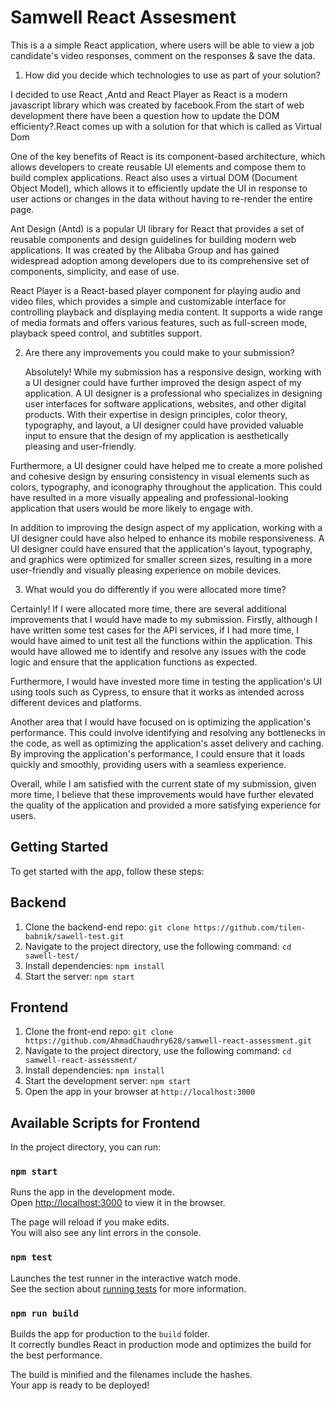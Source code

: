 # Samwell React Assesment

This is a a simple React application, where users will be able to view a job candidate's video responses, comment on the responses & save the data.

1. How did you decide which technologies to use as part of your solution?

I decided to use React ,Antd and React Player as React is a modern javascript library which was created by facebook.From the start of web development there have been a question how to update the DOM efficienty?.React comes up with a solution for that which is called as Virtual Dom

One of the key benefits of React is its component-based architecture, which allows developers to create reusable UI elements and compose them to build complex applications. React also uses a virtual DOM (Document Object Model), which allows it to efficiently update the UI in response to user actions or changes in the data without having to re-render the entire page.

Ant Design (Antd) is a popular UI library for React that provides a set of reusable components and design guidelines for building modern web applications. It was created by the Alibaba Group and has gained widespread adoption among developers due to its comprehensive set of components, simplicity, and ease of use.

React Player is a React-based player component for playing audio and video files, which provides a simple and customizable interface for controlling playback and displaying media content. It supports a wide range of media formats and offers various features, such as full-screen mode, playback speed control, and subtitles support.

2. Are there any improvements you could make to your submission?
   
   Absolutely! While my submission has a responsive design, working with a UI designer could have further improved the design aspect of my application. A UI designer is a professional who specializes in designing user interfaces for software applications, websites, and other digital products. With their expertise in design principles, color theory, typography, and layout, a UI designer could have provided valuable input to ensure that the design of my application is aesthetically pleasing and user-friendly.

Furthermore, a UI designer could have helped me to create a more polished and cohesive design by ensuring consistency in visual elements such as colors, typography, and iconography throughout the application. This could have resulted in a more visually appealing and professional-looking application that users would be more likely to engage with.

In addition to improving the design aspect of my application, working with a UI designer could have also helped to enhance its mobile responsiveness. A UI designer could have ensured that the application's layout, typography, and graphics were optimized for smaller screen sizes, resulting in a more user-friendly and visually pleasing experience on mobile devices.

3. What would you do differently if you were allocated more time?

Certainly! If I were allocated more time, there are several additional improvements that I would have made to my submission. Firstly, although I have written some test cases for the API services, if I had more time, I would have aimed to unit test all the functions within the application. This would have allowed me to identify and resolve any issues with the code logic and ensure that the application functions as expected.

Furthermore, I would have invested more time in testing the application's UI using tools such as Cypress, to ensure that it works as intended across different devices and platforms.

Another area that I would have focused on is optimizing the application's performance. This could involve identifying and resolving any bottlenecks in the code, as well as optimizing the application's asset delivery and caching. By improving the application's performance, I could ensure that it loads quickly and smoothly, providing users with a seamless experience.

Overall, while I am satisfied with the current state of my submission, given more time, I believe that these improvements would have further elevated the quality of the application and provided a more satisfying experience for users.

## Getting Started

To get started with the app, follow these steps:

## Backend

1. Clone the backend-end repo: `git clone https://github.com/tilen-babnik/sawell-test.git`
2. Navigate to the project directory, use the following command:
   `cd sawell-test/`
3. Install dependencies: `npm install`
4. Start the server: `npm start`

## Frontend

1. Clone the front-end repo: `git clone https://github.com/AhmadChaudhry628/samwell-react-assessment.git`
2. Navigate to the project directory, use the following command:
   `cd samwell-react-assessment/`
3. Install dependencies: `npm install`
4. Start the development server: `npm start`
5. Open the app in your browser at `http://localhost:3000`

## Available Scripts for Frontend

In the project directory, you can run:

### `npm start`

Runs the app in the development mode.\
Open [http://localhost:3000](http://localhost:3000) to view it in the browser.

The page will reload if you make edits.\
You will also see any lint errors in the console.

### `npm test`

Launches the test runner in the interactive watch mode.\
See the section about [running tests](https://facebook.github.io/create-react-app/docs/running-tests) for more information.

### `npm run build`

Builds the app for production to the `build` folder.\
It correctly bundles React in production mode and optimizes the build for the best performance.

The build is minified and the filenames include the hashes.\
Your app is ready to be deployed!
